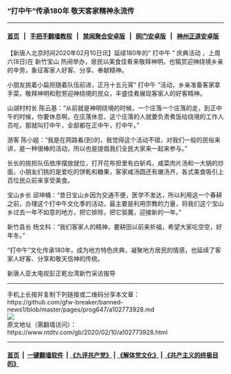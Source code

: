 ### “打中午”传承180年 敬天客家精神永流传
------------------------

#### [首页](https://github.com/gfw-breaker/banned-news1/blob/master/README.md) &nbsp;&nbsp;|&nbsp;&nbsp; [手把手翻墙教程](https://github.com/gfw-breaker/guides/wiki) &nbsp;&nbsp;|&nbsp;&nbsp; [禁闻聚合安卓版](https://github.com/gfw-breaker/bn-android) &nbsp;&nbsp;|&nbsp;&nbsp; [网门安卓版](https://github.com/oGate2/oGate) &nbsp;&nbsp;|&nbsp;&nbsp; [神州正道安卓版](https://github.com/SzzdOgate/update) 



<div><div class="post_content" itemprop="articleBody">
 <p>
  【新唐人北京时间2020年02月10日讯】延续180年的“
  <ok href="https://www.ntdtv.com/gb/打中午.htm">
   打中午
  </ok>
  ”
  <ok href="https://www.ntdtv.com/gb/庆典活动.htm">
   庆典活动
  </ok>
  ，上周六(8日)在
  <ok href="https://www.ntdtv.com/gb/新竹宝山.htm">
   新竹宝山
  </ok>
  热闹举办，居民以美食佳肴来敬拜神明，也犒赏迎神绕境乡亲的辛劳，象征客家人好客、分享、奉献精神。
 </p>
 <p>
  小朋友挑着小扁担随着队伍前进，正月十五元宵“
  <ok href="https://www.ntdtv.com/gb/打中午.htm">
   打中午
  </ok>
  ”活动，乡亲准备客家拿手菜，敬拜神明和慰劳迎神绕境的民众，丰盛佳肴展现客家人的好客精神。
 </p>
 <p>
  山湖村村长 陈云基：“从前就是神明绕境的时候，一个庄落一个庄落的走，到正中午的时候，你要休息啊，在庄落休息，这个庄落的人就要负责煮饭给绕境的工作人员吃，那就叫打中午，全部都在正中午，打中午。”
 </p>
 <p>
  游客 陈小姐：“我是在网路看(到)的，我觉得这个活动不错，对我们一般的民俗来讲，是一种很棒的活动，所以也是提倡我们全民大家来一起来参与。”
 </p>
 <p>
  长长的挑担队伍依序摆放就位，打开花布担里有白斩鸡，咸菜肉片汤和一大锅的炒面，小朋友们挑的是爱吃的饼乾和糖果，客家咸汤圆还有熝汤齐，各式美食吸引上百位民众前来享受美食。
 </p>
 <p>
  宝山乡长 邱坤桶：“昔日宝山乡因为交通不便，医学不发达，所以利用这一个春耕之前，办理这个打中午文化季的活动，最主要是利用宗教的力量，将我们这个宝山乡过去一年不如意的地方，把它排除，把它驱魔，迎接新的一年。”
 </p>
 <p>
  新竹县长 杨文科：“我们客家人的精神，要耕田以前来祈福，希望大家吃空空，好年冬。”
 </p>
 <p>
  “打中午”文化传承180年，成为地方特色庆典，凝聚地方居民的情感，也延续了客家人好客、分享和敬天信神的传统。
 </p>
 <p>
  新唐人亚太电视彭正乾台湾新竹采访报导
 </p>
 <div class="single_ad">
 </div>
</div>
</div>
<hr/>
手机上长按并复制下列链接或二维码分享本文章：<br/>
https://github.com/gfw-breaker/banned-news1/blob/master/pages/prog647/a102773928.md <br/>
<a href='https://github.com/gfw-breaker/banned-news1/blob/master/pages/prog647/a102773928.md'><img src='https://github.com/gfw-breaker/banned-news1/blob/master/pages/prog647/a102773928.md.png'/></a> <br/>
原文地址（需翻墙访问）：https://www.ntdtv.com/gb/2020/02/10/a102773928.html


------------------------
#### [首页](https://github.com/gfw-breaker/banned-news1/blob/master/README.md) &nbsp;|&nbsp; [一键翻墙软件](https://github.com/gfw-breaker/nogfw/blob/master/README.md) &nbsp;| [《九评共产党》](https://github.com/gfw-breaker/9ping.md/blob/master/README.md#九评之一评共产党是什么) | [《解体党文化》](https://github.com/gfw-breaker/jtdwh.md/blob/master/README.md) | [《共产主义的终极目的》](https://github.com/gfw-breaker/gczydzjmd.md/blob/master/README.md)


<img src='http://gfw-breaker.win/banned-news/pages/prog647/a102773928.md' width='0px' height='0px'/>